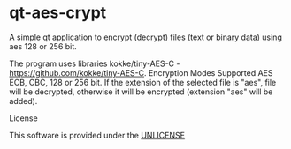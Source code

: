 # qt-aes-crypt
A simple qt application to encrypt (decrypt) files (text or binary data) using aes 128 or 256 bit.

The program uses libraries kokke/tiny-AES-C - https://github.com/kokke/tiny-AES-C.
Encryption Modes Supported AES ECB, CBC, 128 or 256 bit. If the extension of the selected file  is "aes", file will be decrypted, otherwise it will be encrypted (extension "aes" will be added).

License

This software is provided under the  <a href="http://unlicense.org/" rel="nofollow">UNLICENSE</a>
